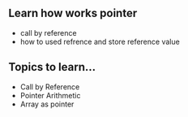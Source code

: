 ## Learn how works pointer
- call by reference 
- how to used refrence and store reference value


## Topics to learn...
- Call by Reference
- Pointer Arithmetic
- Array as pointer

